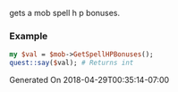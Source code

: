 gets a mob spell h p bonuses.
### Example

```perl
my $val = $mob->GetSpellHPBonuses();
quest::say($val); # Returns int
```


Generated On 2018-04-29T00:35:14-07:00